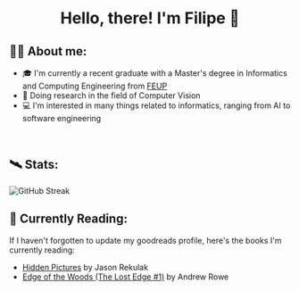 <div id="body" align="center">
  <h1>
    Hello, there! I'm Filipe 👋
  </h1>
</div>


<div style="border-bottom: 0px">
  <h2>
    👨‍💻 About me:
  </h2>
</div>

- 🎓 I'm currently a recent graduate with a Master's degree in Informatics and Computing Engineering from [FEUP](fe.up.pt)
- 🧠 Doing research in the field of Computer Vision
- 💻 I'm interested in many things related to informatics, ranging from AI to software engineering

<br />


## 🛰️ Stats:

![GitHub Streak](https://streak-stats.demolab.com?user=filipepcampos&theme=github-dark-blue&border_radius=4.5)


## 🌱 Currently Reading:

If I haven't forgotten to update my goodreads profile, here's the books I'm currently reading:
- [Hidden Pictures](https://www.goodreads.com/book/show/58724923) by Jason Rekulak
- [Edge of the Woods (The Lost Edge #1)](https://www.goodreads.com/book/show/171086553) by Andrew Rowe
